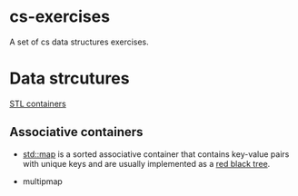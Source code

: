 # cs-exercises
A set of cs data structures exercises.

# Data strcutures
[STL containers](http://www.cplusplus.com/reference/stl/)


## Associative containers

* [std::map](http://en.cppreference.com/w/cpp/container/map)  is a sorted associative container that contains key-value pairs with unique keys and are usually implemented as a [red black tree](https://en.wikipedia.org/wiki/Red%E2%80%93black_tree).

* multipmap

